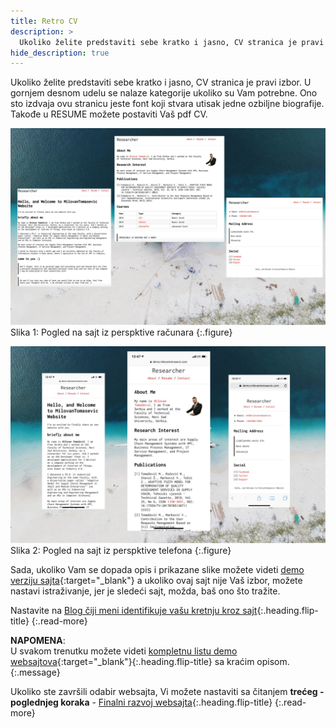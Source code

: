 ```yaml
---
title: Retro CV
description: >
  Ukoliko želite predstaviti sebe kratko i jasno, CV stranica je pravi izbor. U gornjem desnom udelu se nalaze kategorije... tekst Milovan Tomašević...
hide_description: true
---
```


Ukoliko želite predstaviti sebe kratko i jasno, CV stranica je pravi izbor. U gornjem desnom udelu se nalaze kategorije ukoliko su Vam potrebne. Ono sto izdvaja ovu stranicu jeste font koji stvara utisak jedne ozbiljne biografije. Takođe u RESUME možete postaviti Vaš pdf CV.

![](/assets/img/sites/demo12/screenshot-from-mac.jpg)
Slika 1: Pogled na sajt iz perspktive računara
{:.figure}

![](/assets/img/sites/demo12/screenshot-from-iphone.jpg)
Slika 2: Pogled na sajt iz perspktive telefona
{:.figure}


Sada, ukoliko Vam se dopada opis i prikazane slike možete videti [demo verziju sajta][demo12]{:target="_blank"} a ukoliko ovaj sajt nije Vaš izbor, možete nastavi istraživanje, jer je sledeći sajt, možda, baš ono što tražite.


Nastavite na [Blog čiji meni identifikuje vašu kretnju kroz sajt]{:.heading.flip-title}
{:.read-more}

**NAPOMENA**: <br>U svakom trenutku možete videti [kompletnu listu demo websajtova]{:target="_blank"}{:.heading.flip-title} sa kraćim opisom.
{:.message}


Ukoliko ste završili odabir websajta, Vi možete nastaviti sa čitanjem **trećeg - poglednjeg koraka** - [Finalni razvoj websajta]{:.heading.flip-title}
{:.read-more}

[demo12]: https://www.demo.milovantomasevic.rs/demo12
[Blog čiji meni identifikuje vašu kretnju kroz sajt]: blog-ciji-meni-identifikuje-vasu-kretnju-kroz-sajt.md
[kompletnu listu demo websajtova]: https://www.demo.milovantomasevic.rs/
[Finalni razvoj websajta]: ../finalni-razvoj-websajta.md

